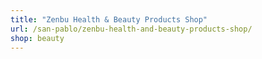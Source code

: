 ```yaml
---
title: "Zenbu Health & Beauty Products Shop"
url: /san-pablo/zenbu-health-and-beauty-products-shop/
shop: beauty
---
```

